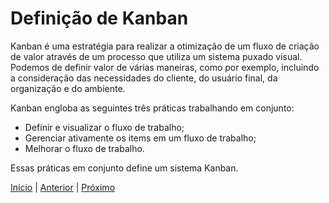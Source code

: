 # Definição de Kanban

Kanban é uma estratégia para realizar a otimização de um fluxo de criação de valor através de um processo que utiliza um sistema puxado visual. Podemos de definir valor de várias maneiras, como por exemplo, incluindo a consideração das necessidades do cliente, do usuário final, da organização e do ambiente.

Kanban engloba as seguintes três práticas trabalhando em conjunto:

- Definir e visualizar o fluxo de trabalho;
- Gerenciar ativamente os items em um fluxo de trabalho;
- Melhorar o fluxo de trabalho.

Essas práticas em conjunto define um sistema Kanban.

[Início](README.md) | [Anterior](README.md) | [Próximo](why_use_kanban.md)

